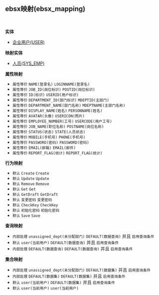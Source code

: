 ## ebsx映射(ebsx_mapping) <!-- {docsify-ignore-all} -->



<br>

<p class="panel-title"><b>实体</b></p>

* [企业用户(USER)](module/Base/USER)

<p class="panel-title"><b>映射实体</b></p>

* [人员(SYS_EMP)](module/ebsx/SYS_EMP)


<p class="panel-title"><b>属性映射</b></p>

* `属性等价`
`NAME(登录名)` <i class="fa fa-angle-double-right"/></i> `LOGINNAME(登录名)`
* `属性等价`
`JOB_ID(岗位标识)` <i class="fa fa-angle-double-right"/></i> `POSTID(岗位标识)`
* `属性等价`
`ID(标识)` <i class="fa fa-angle-double-right"/></i> `USERID(用户标识)`
* `属性等价`
`DEPARTMENT_ID(部门标识)` <i class="fa fa-angle-double-right"/></i> `MDEPTID(主部门)`
* `属性等价`
`DEPARTMENT_NAME(部门名称)` <i class="fa fa-angle-double-right"/></i> `MDEPTNAME(主部门名称)`
* `属性等价`
`DISPLAY_NAME(姓名)` <i class="fa fa-angle-double-right"/></i> `PERSONNAME(姓名)`
* `属性等价`
`AVATAR(头像)` <i class="fa fa-angle-double-right"/></i> `USERICON(照片)`
* `属性等价`
`EMPLOYEE_NUMBER(工号)` <i class="fa fa-angle-double-right"/></i> `USERCODE(用户工号)`
* `属性等价`
`JOB_NAME(职位名称)` <i class="fa fa-angle-double-right"/></i> `POSTNAME(岗位名称)`
* `属性等价`
`STATUS(状态)` <i class="fa fa-angle-double-right"/></i> `STATE(人员状态)`
* `属性等价`
`MOBILE(手机号)` <i class="fa fa-angle-double-right"/></i> `PHONE(手机号)`
* `属性等价`
`PASSWORD(密码)` <i class="fa fa-angle-double-right"/></i> `PASSWORD(密码)`
* `属性等价`
`EMAIL(邮箱)` <i class="fa fa-angle-double-right"/></i> `EMAIL(邮件)`
* `属性等价`
`REPORT_FLAG(统计)` <i class="fa fa-angle-double-right"/></i> `REPORT_FLAG(统计)`

<p class="panel-title"><b>行为映射</b></p>

* `默认`
`Create` <i class="fa fa-angle-double-right"/></i> `Create`
* `默认`
`Update` <i class="fa fa-angle-double-right"/></i> `Update`
* `默认`
`Remove` <i class="fa fa-angle-double-right"/></i> `Remove`
* `默认`
`Get` <i class="fa fa-angle-double-right"/></i> `Get`
* `默认`
`GetDraft` <i class="fa fa-angle-double-right"/></i> `GetDraft`
* `默认`
`变更密码` <i class="fa fa-angle-double-right"/></i> `变更密码`
* `默认`
`CheckKey` <i class="fa fa-angle-double-right"/></i> `CheckKey`
* `默认`
`初始化密码` <i class="fa fa-angle-double-right"/></i> `初始化密码`
* `默认`
`Save` <i class="fa fa-angle-double-right"/></i> `Save`

<p class="panel-title"><b>查询映射</b></p>

* `内部处理`
`unassigned_dept(未分配部门)` <i class="fa fa-angle-double-right"/></i> `DEFAULT(数据查询)` 并且 `启用查询条件`
* `默认`
`user(当前用户)` <i class="fa fa-angle-double-right"/></i> `DEFAULT(数据查询)` 并且 `启用查询条件`
* `内部处理`
`DEFAULT(数据查询)` <i class="fa fa-angle-double-right"/></i> `DEFAULT(数据查询)` 并且 `启用查询条件`

<p class="panel-title"><b>集合映射</b></p>

* `内部处理`
`unassigned_dept(未分配部门)` <i class="fa fa-angle-double-right"/></i> `DEFAULT(数据集)` 并且 `启用查询条件`
* `内部处理`
`DEFAULT(数据集)` <i class="fa fa-angle-double-right"/></i> `DEFAULT(数据集)` 并且 `启用查询条件`
* `默认`
`user(当前用户)` <i class="fa fa-angle-double-right"/></i> `DEFAULT(数据集)` 并且 `启用查询条件`
* `默认`
`user(当前用户)` <i class="fa fa-angle-double-right"/></i> `user(当前用户)` 
